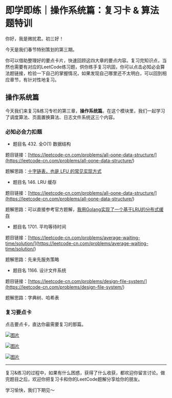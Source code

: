 # 即学即练｜操作系统篇：复习卡 & 算法题特训

你好，我是微扰君。初三好！

今天是我们春节特别策划的第三期。

你可以借助整理好的要点卡片，快速回顾这四大章的要点内容。复习完知识点，当然也需要有对应的LeetCode练习题，供你练手复习巩固，你可以点击必知必会算法题链接，检验一下自己的掌握情况，如果发现自己哪里还不太明白，可以回到相应章节，有针对性地复习。

## 操作系统篇

今天我们来复习&练习专栏的第三章，**操作系统篇**。在这个模块里，我们一起学习了调度算法、页面置换算法、日志文件系统这三个内容。

### 必知必会力扣题

- 题目名 432. 全O(1) 数据结构

<!-- -->

题目链接：[https://leetcode-cn.com/problems/all-oone-data-structure/](<https://leetcode-cn.com/problems/all-oone-data-structure/>)

题解思路：[十字链表，也是 LFU 的常见实现方式](<https://leetcode-cn.com/problems/all-oone-data-structure/solution/wei-rao-li-lun-shi-zi-lian-biao-by-wfnus-9cr9/>)

- 题目名 146. LRU 缓存

<!-- -->

题目链接：[https://leetcode-cn.com/problems/all-oone-data-structure/](<https://leetcode-cn.com/problems/all-oone-data-structure/>)

题解思路：可以直接参考官方题解，[我用Golang实现了一个基于LRU的分布式缓存](<http://github.com/wfnuser/burrow>)

- 题目名 1701. 平均等待时间

<!-- -->

题目链接：[https://leetcode-cn.com/problems/average-waiting-time/solution/](<https://leetcode-cn.com/problems/average-waiting-time/solution/>)

<!-- [[[read_end]]] -->

题解思路：先来先服务策略

- 题目名 1166. 设计文件系统

<!-- -->

题目链接：[https://leetcode-cn.com/problems/design-file-system/](<https://leetcode-cn.com/problems/design-file-system/>)

题解思路：字典树、哈希表

### 复习要点卡

<span class="reference">点击要点卡，直达你最需要复习的那篇。</span>

[![图片](<https://static001.geekbang.org/resource/image/4c/49/4c2de65435f492804e32105187ab8f49.jpg?wh=1242x2208>)](<https://time.geekbang.org/column/article/476869>)

[![图片](<https://static001.geekbang.org/resource/image/a1/01/a1318d3a8edcb52ebbc46f644f299701.jpg?wh=1242x2208>)](<https://time.geekbang.org/column/article/477414>)

[![图片](<https://static001.geekbang.org/resource/image/60/f7/609534973955216fb5c7103596e61ff7.jpg?wh=1242x2208>)](<https://time.geekbang.org/column/article/478396>)

---

复习&练习的过程中，如果有什么困惑，获得了什么收获，都欢迎你留言讨论。做完题目之后，欢迎你把复习卡和你的LeetCode题解分享给你的朋友。

学习愉快，我们下期见～


